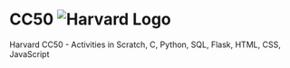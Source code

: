 # CC50 <img src="https://logos-world.net/wp-content/uploads/2020/12/Harvard-Logo.png" alt="Harvard Logo">
Harvard CC50 - Activities in Scratch, C, Python, SQL, Flask, HTML, CSS, JavaScript
